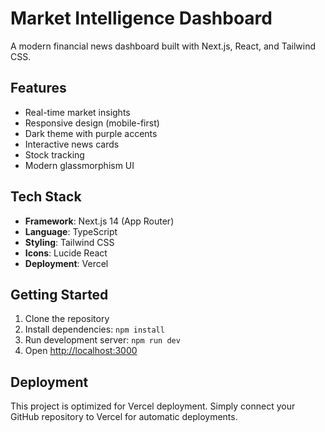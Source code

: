 # Market Intelligence Dashboard

A modern financial news dashboard built with Next.js, React, and Tailwind CSS.

## Features

- Real-time market insights
- Responsive design (mobile-first)
- Dark theme with purple accents
- Interactive news cards
- Stock tracking
- Modern glassmorphism UI

## Tech Stack

- **Framework**: Next.js 14 (App Router)
- **Language**: TypeScript
- **Styling**: Tailwind CSS
- **Icons**: Lucide React
- **Deployment**: Vercel

## Getting Started

1. Clone the repository
2. Install dependencies: `npm install`
3. Run development server: `npm run dev`
4. Open [http://localhost:3000](http://localhost:3000)

## Deployment

This project is optimized for Vercel deployment. Simply connect your GitHub repository to Vercel for automatic deployments.
